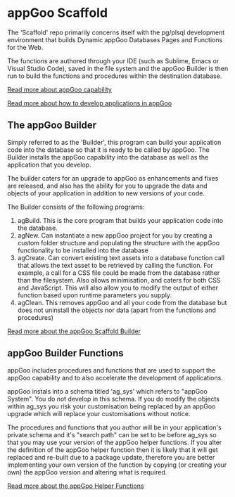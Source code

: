 # appGoo Scaffold
The 'Scaffold' repo primarily concerns itself with the pg/plsql development environment that builds Dynamic appGoo Databases Pages and Functions for the Web.

The functions are authored through your IDE (such as Sublime, Emacs or Visual Studio Code), saved in the file system and the appGoo Builder is then run to build the functions and procedures within the destination database.

[Read more about appGoo capability](TBD)

[Read more about how to develop applications in appGoo](TBD)

## The appGoo Builder
Simply referred to as the 'Builder', this program can build your application code into the database so that it is ready to be called by appGoo. The Builder installs the appGoo capability into the database as well as the application that you develop.

The builder caters for an upgrade to appGoo as enhancements and fixes are released, and also has the ability for you to upgrade the data and objects of your application in addition to new versions of your code.

The Builder consists of the following programs:
1. agBuild. This is the core program that builds your application code into the database.
2. agNew. Can instantiate a new appGoo project for you by creating a custom folder structure and populating the structure with the appGoo functionality to be installed into the database
3. agCreate. Can convert existing text assets into a database function call that allows the text asset to be retrieved by calling the function. For example, a call for a CSS file could be made from the database rather than the filesystem. Also allows minimisation, and caters for both CSS and JavaScript. This will also allow you to modify the output of either function based upon runtime parameters you supply.
4. agClean. This removes appGoo and all your code from the database but does not uninstall the objects nor data (apart from the functions and procedures)

[Read more about the appGoo Scaffold Builder](appGoo/docs/builder.md)

## appGoo Builder Functions
appGoo includes procedures and functions that are used to support the appGoo capability and to also accelerate the development of applications.

appGoo instals into a schema titled 'ag_sys' which refers to "appGoo System". You do not develop in this schema. If you do modify the objects within ag_sys you risk your customisation being replaced by an appGoo upgrade which will replace your customisations without notice.

The procedures and functions that you author will be in your application's private schema and it's "search path" can be set to be before ag_sys so that you may use your version of the appGoo helper functions. If you alter the definition of the appGoo helper function then it is likely that it will get replaced and re-built due to a package update, therefore you are better implementing your own version of the function by copying (or creating your own) the appGoo version and altering what is required.

[Read more about the appGoo Helper Functions](appGoo/docs/helperFunctions.md)
